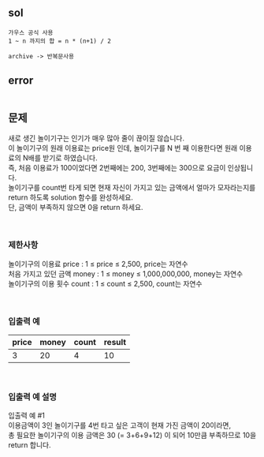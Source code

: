 ## sol
```
가우스 공식 사용
1 ~ n 까지의 합 = n * (n+1) / 2

archive -> 반복문사용
```
## error
```
```
## 문제
새로 생긴 놀이기구는 인기가 매우 많아 줄이 끊이질 않습니다.  
이 놀이기구의 원래 이용료는 price원 인데, 놀이기구를 N 번 째 이용한다면 원래 이용료의 N배를 받기로 하였습니다.  
즉, 처음 이용료가 100이었다면 2번째에는 200, 3번째에는 300으로 요금이 인상됩니다.  
놀이기구를 count번 타게 되면 현재 자신이 가지고 있는 금액에서 얼마가 모자라는지를 return 하도록 solution 함수를 완성하세요.  
단, 금액이 부족하지 않으면 0을 return 하세요.  
  
<br/>  
  
### 제한사항
놀이기구의 이용료 price : 1 ≤ price ≤ 2,500, price는 자연수  
처음 가지고 있던 금액 money : 1 ≤ money ≤ 1,000,000,000, money는 자연수  
놀이기구의 이용 횟수 count : 1 ≤ count ≤ 2,500, count는 자연수  
  
<br/>  
  
### 입출력 예
  
| price | money | count | result |
| ----- | ----- | ----- | ------ |
| 3     | 20    | 4     | 10     |
  
<br/>  
  
### 입출력 예 설명
입출력 예 #1  
이용금액이 3인 놀이기구를 4번 타고 싶은 고객이 현재 가진 금액이 20이라면,  
총 필요한 놀이기구의 이용 금액은 30 (= 3+6+9+12) 이 되어 10만큼 부족하므로 10을 return 합니다.  